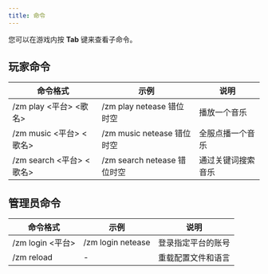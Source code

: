 ```yaml
---
title: 命令
---
```


您可以在游戏内按 **Tab** 键来查看子命令。

## 玩家命令

| 命令格式                 | 示例                        | 说明               |
| ------------------------ | --------------------------- | ------------------ |
| /zm play <平台> <歌名>   | /zm play netease 错位时空   | 播放一个音乐       |
| /zm music <平台> <歌名>  | /zm music netease 错位时空  | 全服点播一个音乐   |
| /zm search <平台> <歌名> | /zm search netease 错位时空 | 通过关键词搜索音乐 |

## 管理员命令

| 命令格式         | 示例              | 说明               |
| ---------------- | ----------------- | ------------------ |
| /zm login <平台> | /zm login netease | 登录指定平台的账号 |
| /zm reload       | -                 | 重载配置文件和语言 |
